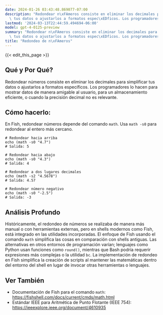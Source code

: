 ```yaml
---
date: 2024-01-26 03:43:48.869077-07:00
description: "Redondear n\xFAmeros consiste en eliminar los decimales para simplificar\
  \ tus datos o ajustarlos a formatos espec\xEDficos. Los programadores lo hacen para\u2026"
lastmod: '2024-03-13T22:44:59.494694-06:00'
model: gpt-4-0125-preview
summary: "Redondear n\xFAmeros consiste en eliminar los decimales para simplificar\
  \ tus datos o ajustarlos a formatos espec\xEDficos. Los programadores lo hacen para\u2026"
title: "Redondeo de n\xFAmeros"
---
```


{{< edit_this_page >}}

## Qué y Por Qué?
Redondear números consiste en eliminar los decimales para simplificar tus datos o ajustarlos a formatos específicos. Los programadores lo hacen para mostrar datos de manera amigable al usuario, para un almacenamiento eficiente, o cuando la precisión decimal no es relevante.

## Cómo hacerlo:
En Fish, redondear números depende del comando `math`. Usa `math -s0` para redondear al entero más cercano.

```fish
# Redondear hacia arriba
echo (math -s0 "4.7")
# Salida: 5

# Redondear hacia abajo
echo (math -s0 "4.3")
# Salida: 4

# Redondear a dos lugares decimales
echo (math -s2 "4.5678")
# Salida: 4.57

# Redondear número negativo
echo (math -s0 "-2.5")
# Salida: -3
```

## Análisis Profundo
Históricamente, el redondeo de números se realizaba de manera más manual o con herramientas externas, pero en shells modernos como Fish, está integrado en las utilidades incorporadas. El enfoque de Fish usando el comando `math` simplifica las cosas en comparación con shells antiguas. Las alternativas en otros entornos de programación varían; lenguajes como Python usan funciones como `round()`, mientras que Bash podría requerir expresiones más complejas o la utilidad `bc`. La implementación de redondeo en Fish simplifica la creación de scripts al mantener las matemáticas dentro del entorno del shell en lugar de invocar otras herramientas o lenguajes.

## Ver También
- Documentación de Fish para el comando `math`: https://fishshell.com/docs/current/cmds/math.html
- Estándar IEEE para Aritmética de Punto Flotante (IEEE 754): https://ieeexplore.ieee.org/document/4610935
